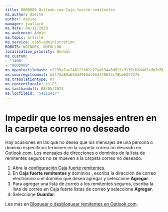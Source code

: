 ```yaml
---
title: 8000089 Outlook.com Caja fuerte remitentes
ms.author: daeite
author: daeite
manager: joallard
ms.date: 04/21/2020
ms.audience: Admin
ms.topic: article
ms.service: o365-administration
ROBOTS: NOINDEX, NOFOLLOW
localization_priority: Normal
ms.custom:
- "1400"
- "8000089"
ms.openlocfilehash: e2235a7ae246122b62e77adf34a0d022e3137cb8d4d2edb7d5b5db4d78bc42e9
ms.sourcegitcommit: b5f7da89a650d2915dc652449623c78be6247175
ms.translationtype: MT
ms.contentlocale: es-ES
ms.lasthandoff: 08/05/2021
ms.locfileid: "54111417"
---
```

# <a name="stop-messages-from-going-into-your-junk-email-folder"></a>Impedir que los mensajes entren en la carpeta correo no deseado

Hay ocasiones en las que no desea que los mensajes de una persona o dominio específicos terminen en la carpeta correo no deseado en Outlook.com. Los mensajes de direcciones o dominios de la lista de remitentes seguros no se mueven a la carpeta correo no deseado.

1. Abra la [configuración Caja fuerte remitentes](https://go.microsoft.com/fwlink/?linkid=2035804).
2. En **Caja fuerte remitentes y** dominios , escriba la dirección de correo electrónico o el dominio que desea agregar y seleccione **Agregar**.
3. Para agregar una lista de correo a los remitentes seguros, escriba la lista de correo en Caja fuerte listas de correo **y** seleccione **Agregar**.
4. Seleccione **Guardar**.

Lea más en [Bloquear o desbloquear remitentes en Outlook.com](https://support.office.com/article/afba1c94-77bb-4f50-8b85-057cf52f4d5e?wt.mc_id=Office_Outlook_com_Alchemy).